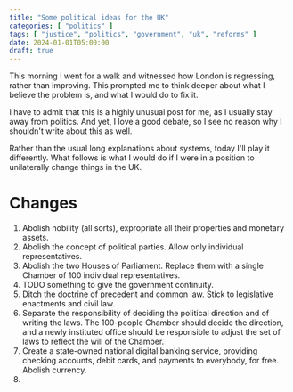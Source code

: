 ```yaml
---
title: "Some political ideas for the UK"
categories: [ "politics" ]
tags: [ "justice", "politics", "government", "uk", "reforms" ]
date: 2024-01-01T05:00:00
draft: true
---
```


This morning I went for a walk and witnessed how London is regressing, rather than improving. This prompted me to think deeper about what I believe the problem is, and what I would do to fix it.

I have to admit that this is a highly unusual post for me, as I usually stay away from politics. And yet, I love a good debate, so I see no reason why I shouldn't write about this as well.

Rather than the usual long explanations about systems, today I'll play it differently. What follows is what I would do if I were in a position to unilaterally change things in the UK.

# Changes

1. Abolish nobility (all sorts), expropriate all their properties and monetary assets.
2. Abolish the concept of political parties. Allow only individual representatives.
3. Abolish the two Houses of Parliament. Replace them with a single Chamber of 100 individual representatives.
4. TODO something to give the government continuity.
5. Ditch the doctrine of precedent and common law. Stick to legislative enactments and civil law.
6. Separate the responsibility of deciding the political direction and of writing the laws. The 100-people Chamber should decide the direction, and a newly instituted office should be responsible to adjust the set of laws to reflect the will of the Chamber.
7. Create a state-owned national digital banking service, providing checking accounts, debit cards, and payments to everybody, for free. Abolish currency.
8. 

[//]: # (TODO: change title with "manifesto" in it; group, sort, and categorize the points; maybe add a principles section)